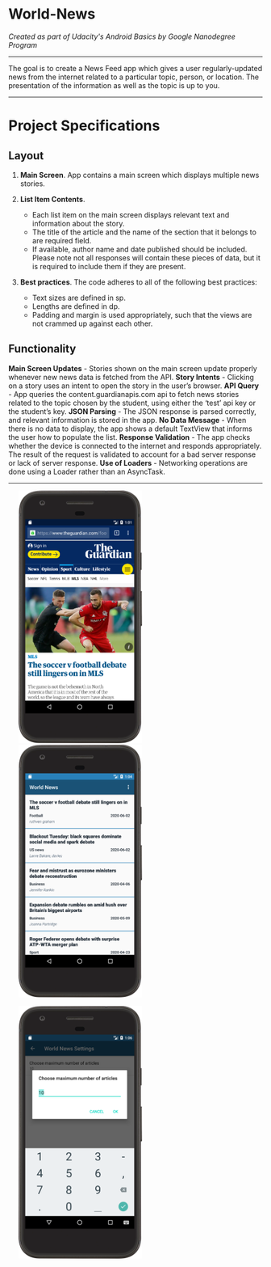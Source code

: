 # World-News

*Created as part of Udacity's Android Basics by Google Nanodegree Program*
____________

The goal is to create a News Feed app which gives a user regularly-updated news from the internet related to a particular topic, person, or location. The presentation of the information as well as the topic is up to you.
____________

# Project Specifications

## Layout

1. **Main Screen**. App contains a main screen which displays multiple news stories.
2. **List Item Contents**.
	* Each list item on the main screen displays relevant text and information about the story.
	* The title of the article and the name of the section that it belongs to are required field.
	* If available, author name and date published should be included. Please note not all responses will contain these pieces of data, but it is required to include them if they are present.

3. **Best practices**. The code adheres to all of the following best practices:
   * Text sizes are defined in sp.
   * Lengths are defined in dp.
   * Padding and margin is used appropriately, such that the views are not crammed up against each other.
   
## Functionality

 **Main Screen Updates** - Stories shown on the main screen update properly whenever new news data is fetched from the API.
 **Story Intents** - Clicking on a story uses an intent to open the story in the user’s browser.
 **API Query** - App queries the content.guardianapis.com api to fetch news stories related to the topic chosen by the student, using either the ‘test’ api key or the student’s key.
 **JSON Parsing** - The JSON response is parsed correctly, and relevant information is stored in the app.
 **No Data Message** - When there is no data to display, the app shows a default TextView that informs the user how to populate the list.
 **Response Validation** - The app checks whether the device is connected to the internet and responds appropriately. The result of the request is validated to account for a bad server response or lack of server response.
 **Use of Loaders** - Networking operations are done using a Loader rather than an AsyncTask.
 
 ____________
 
  <img src="images/article.png" height="500" hspace="20"/> <img src="images/articlegroup.png" height="500" hspace="20"/> 

  <img src="images/articlecount.png" height="500" hspace="20"/>

 

